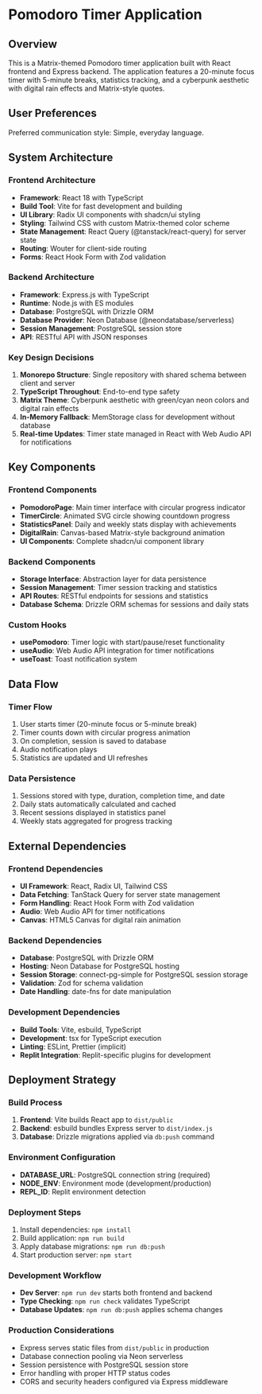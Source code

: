 # Pomodoro Timer Application

## Overview

This is a Matrix-themed Pomodoro timer application built with React frontend and Express backend. The application features a 20-minute focus timer with 5-minute breaks, statistics tracking, and a cyberpunk aesthetic with digital rain effects and Matrix-style quotes.

## User Preferences

Preferred communication style: Simple, everyday language.

## System Architecture

### Frontend Architecture
- **Framework**: React 18 with TypeScript
- **Build Tool**: Vite for fast development and building
- **UI Library**: Radix UI components with shadcn/ui styling
- **Styling**: Tailwind CSS with custom Matrix-themed color scheme
- **State Management**: React Query (@tanstack/react-query) for server state
- **Routing**: Wouter for client-side routing
- **Forms**: React Hook Form with Zod validation

### Backend Architecture
- **Framework**: Express.js with TypeScript
- **Runtime**: Node.js with ES modules
- **Database**: PostgreSQL with Drizzle ORM
- **Database Provider**: Neon Database (@neondatabase/serverless)
- **Session Management**: PostgreSQL session store
- **API**: RESTful API with JSON responses

### Key Design Decisions
1. **Monorepo Structure**: Single repository with shared schema between client and server
2. **TypeScript Throughout**: End-to-end type safety
3. **Matrix Theme**: Cyberpunk aesthetic with green/cyan neon colors and digital rain effects
4. **In-Memory Fallback**: MemStorage class for development without database
5. **Real-time Updates**: Timer state managed in React with Web Audio API for notifications

## Key Components

### Frontend Components
- **PomodoroPage**: Main timer interface with circular progress indicator
- **TimerCircle**: Animated SVG circle showing countdown progress
- **StatisticsPanel**: Daily and weekly stats display with achievements
- **DigitalRain**: Canvas-based Matrix-style background animation
- **UI Components**: Complete shadcn/ui component library

### Backend Components
- **Storage Interface**: Abstraction layer for data persistence
- **Session Management**: Timer session tracking and statistics
- **API Routes**: RESTful endpoints for sessions and statistics
- **Database Schema**: Drizzle ORM schemas for sessions and daily stats

### Custom Hooks
- **usePomodoro**: Timer logic with start/pause/reset functionality
- **useAudio**: Web Audio API integration for timer notifications
- **useToast**: Toast notification system

## Data Flow

### Timer Flow
1. User starts timer (20-minute focus or 5-minute break)
2. Timer counts down with circular progress animation
3. On completion, session is saved to database
4. Audio notification plays
5. Statistics are updated and UI refreshes

### Data Persistence
1. Sessions stored with type, duration, completion time, and date
2. Daily stats automatically calculated and cached
3. Recent sessions displayed in statistics panel
4. Weekly stats aggregated for progress tracking

## External Dependencies

### Frontend Dependencies
- **UI Framework**: React, Radix UI, Tailwind CSS
- **Data Fetching**: TanStack Query for server state management
- **Form Handling**: React Hook Form with Zod validation
- **Audio**: Web Audio API for timer notifications
- **Canvas**: HTML5 Canvas for digital rain animation

### Backend Dependencies
- **Database**: PostgreSQL with Drizzle ORM
- **Hosting**: Neon Database for PostgreSQL hosting
- **Session Storage**: connect-pg-simple for PostgreSQL session storage
- **Validation**: Zod for schema validation
- **Date Handling**: date-fns for date manipulation

### Development Dependencies
- **Build Tools**: Vite, esbuild, TypeScript
- **Development**: tsx for TypeScript execution
- **Linting**: ESLint, Prettier (implicit)
- **Replit Integration**: Replit-specific plugins for development

## Deployment Strategy

### Build Process
1. **Frontend**: Vite builds React app to `dist/public`
2. **Backend**: esbuild bundles Express server to `dist/index.js`
3. **Database**: Drizzle migrations applied via `db:push` command

### Environment Configuration
- **DATABASE_URL**: PostgreSQL connection string (required)
- **NODE_ENV**: Environment mode (development/production)
- **REPL_ID**: Replit environment detection

### Deployment Steps
1. Install dependencies: `npm install`
2. Build application: `npm run build`
3. Apply database migrations: `npm run db:push`
4. Start production server: `npm start`

### Development Workflow
- **Dev Server**: `npm run dev` starts both frontend and backend
- **Type Checking**: `npm run check` validates TypeScript
- **Database Updates**: `npm run db:push` applies schema changes

### Production Considerations
- Express serves static files from `dist/public` in production
- Database connection pooling via Neon serverless
- Session persistence with PostgreSQL session store
- Error handling with proper HTTP status codes
- CORS and security headers configured via Express middleware